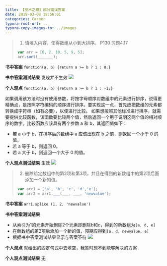 ```yaml
---
title: 【技术之瞳】部分错误答案
date: 2019-03-08 18:56:01
categories: Career
typora-root-url: ..
typora-copy-images-to: ../images
---
```


> 1. 请填入内容，使得数组从小到大排序。 P130 习题4.17
> ```js
> var arr = [6, 2, 10, 5, 9, 5];
> arr.sort(_______);
> ```

**书中答案**
`function(a, b) {return a >= b ? 1 : 0;}`

**书中答案测试结果**
发现并不生效
![](https://img-blog.csdnimg.cn/20190308183024616.png?x-oss-process=image/watermark,type_ZmFuZ3poZW5naGVpdGk,shadow_10,text_aHR0cHM6Ly9ibG9nLmNzZG4ubmV0L2t4YmsxMDA=,size_16,color_FFFFFF,t_70)

**个人观点**
`function(a, b) {return a >= b ? 1 : -1;}`

如果调用该方法时没有使用参数，将按字母顺序对数组中的元素进行排序，说得更精确点，是按照字符编码的顺序进行排序。要实现这一点，首先应把数组的元素都转换成字符串（如有必要），以便进行比较。
如果想按照其他标准进行排序，就需要提供比较函数，该函数要比较两个值，然后返回一个用于说明这两个值的相对顺序的数字。比较函数应该具有两个参数 a 和 b，其返回值如下：
- 若 a 小于 b，在排序后的数组中 a 应该出现在 b 之前，则返回一个小于 0 的值。
- 若 a 等于 b，则返回 0。
- 若 a 大于 b，则返回一个大于 0 的值。

**个人观点测试结果**
生效
![](/images/20190308183237171.png)

>  2. 删除给定数组中的第2项和第3项，并且在得到的新数组中的第2项后面添加一个新的值。
>  ```js
> var arr1 = ['a', 'b', 'c', 'd','e'];
> var arr2 = arr1.___(___, ___, 'newvalue');
> ```

**书中答案**
`arr1.splice (1, 2, 'newvalue')`

**书中答案测试结果**
- 从索引为1的元素开始删除2个元素即删除b和c，得到的新数组为`[a, d, e]`
- 在新数组的第2项后添加一个新的值，预期应得到`[a, d, newvalue, e]`
- 根据书中答案测试结果显示与答案不符
![](https://img-blog.csdnimg.cn/20190308184429958.png?x-oss-process=image/watermark,type_ZmFuZ3poZW5naGVpdGk,shadow_10,text_aHR0cHM6Ly9ibG9nLmNzZG4ubmV0L2t4YmsxMDA=,size_16,color_FFFFFF,t_70)

**个人观点**
就给出的固定句式中去填空，我暂时想不到能够解决的方案

**个人观点测试结果**
无
